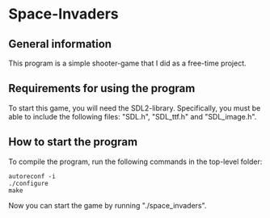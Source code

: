 # Space-Invaders

## General information

This program is a simple shooter-game that I did as a free-time project. 

## Requirements for using the program

To start this game, you will need the SDL2-library. Specifically, you must be able to include the following files: "SDL.h", "SDL_ttf.h" and "SDL_image.h".

## How to start the program

To compile the program, run the following commands in the top-level folder:

```
autoreconf -i
./configure
make
```

Now you can start the game by running "./space_invaders".
